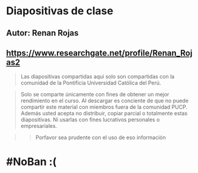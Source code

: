 ﻿# Diapositivas de clase

## Autor: Renan Rojas 
## https://www.researchgate.net/profile/Renan_Rojas2
> Las diapositivas compartidas aquí solo son compartidas con la comunidad de la Pontificia Universidad Católica del Perú.

> Solo se comparte únicamente con fines de obtener un mejor rendimiento en el curso. Al descargar es conciente de que no puede compartir este material con miembros fuera de la comunidad PUCP. Además usted acepta no distribuir, copiar parcial o totalmente estas diapositivas. Ni usarlas con fines lucrativos personales o empresariales.

>> Porfavor sea prudente con el uso de eso información

# #NoBan :(